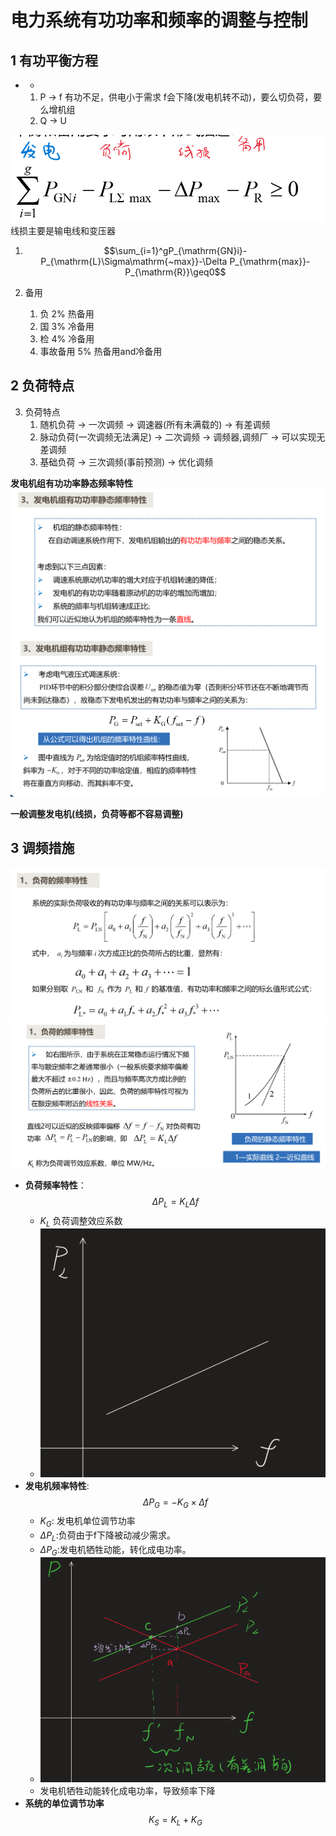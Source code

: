 # 电力系统有功功率和频率的调整与控制

## 1 有功平衡方程
- *
  1. P -> f 有功不足，供电小于需求 f会下降(发电机转不动)，要么切负荷，要么增机组
  2. Q -> U

![alt text](image.png)
线损主要是输电线和变压器

1. $$\sum_{i=1}^gP_{\mathrm{GN}i}-P_{\mathrm{L}\Sigma\mathrm{~max}}-\Delta P_{\mathrm{max}}-P_{\mathrm{R}}\geq0$$

2. 备用
   1. 负 2% 热备用
   2. 国 3% 冷备用
   3. 检 4% 冷备用
   4. 事故备用 5% 热备用and冷备用

## 2 负荷特点

3. 负荷特点
   1. 随机负荷 -> 一次调频 -> 调速器(所有未满载的) -> 有差调频
   2. 脉动负荷(一次调频无法满足) -> 二次调频 -> 调频器,调频厂 -> 可以实现无差调频
   3. 基础负荷 -> 三次调频(事前预测) -> 优化调频

**发电机组有功功率静态频率特性**
![alt text](image-2.png)
![alt text](image-1.png)

**一般调整发电机(线损，负荷等都不容易调整)**

## 3 调频措施

![alt text](image-3.png)
![直线近似](image-4.png)



- **负荷频率特性**：
  $$\Delta P_L = K_L \Delta f$$
  - $K_L$ 负荷调整效应系数
  - ![alt text](image-6.png)
- **发电机频率特性**:
  $$\Delta P_G = -K_G \times \Delta f$$
  - $K_G$: 发电机单位调节功率
  - $\Delta P_L$:负荷由于f下降被动减少需求。
  - $\Delta P_G$:发电机牺牲动能，转化成电功率。
  - ![电机频率](image-7.png)
  - 发电机牺牲动能转化成电功率，导致频率下降
- **系统的单位调节功率**
  $$K_S = K_L + K_G$$

